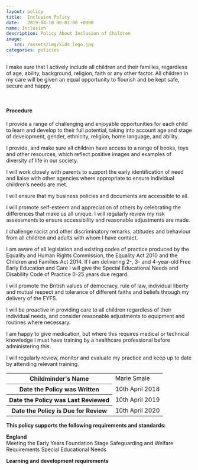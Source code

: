 ```yaml
---
layout: policy
title:  Inclusion Policy
date:   2019-04-10 00:01:00 +0000
name: Inclusion
description: Policy About Inclusion of Children
image:
   src: /assets/img/kids_lego.jpg
categories: policies
---
```


I make sure that I actively include all children and their families, regardless of age, ability, background, religion, faith or any other factor. All children in my care will be given an equal opportunity to flourish and be kept safe, secure and happy. 

<br>

#### Procedure

I provide a range of challenging and enjoyable opportunities for each child to learn and develop to their full potential, taking into account age and stage of development, gender, ethnicity, religion, home language, and ability.

I provide, and make sure all children have access to a range of books, toys and other resources, which reflect positive images and examples of diversity of life in our society.

I will work closely with parents to support the early identification of need and liaise with other agencies where appropriate to ensure individual children’s needs are met.

I will ensure that my business policies and documents are accessible to all.

I will promote self-esteem and appreciation of others by celebrating the differences that make us all unique. I will regularly review my risk assessments to ensure accessibility and reasonable adjustments are made.

I challenge racist and other discriminatory remarks, attitudes and behaviour from all children and adults with whom I have contact.

I am aware of all legislation and existing codes of practice produced by the Equality and Human Rights Commission, the Equality Act 2010 and the Children and Families Act 2014. If I am delivering 2-, 3- and 4-year-old Free Early Education and Care I will give the Special Educational Needs and Disability Code of Practice 0-25 years due regard.

I will promote the British values of democracy, rule of law, individual liberty and mutual respect and tolerance of different faiths and beliefs through my delivery of the EYFS.

I will be proactive in providing care to all children regardless of their individual needs, and consider reasonable adjustments to equipment and routines where necessary.

I am happy to give medication, but where this requires medical or technical knowledge I must have training by a healthcare professional before administering this.

I will regularly review, monitor and evaluate my practice and keep up to date by attending relevant training.

<table class="table table-bordered mt-5 mb-5">
  <tbody>
    <tr>
      <th scope="row">Childminder's Name </th>
      <td>Marie Smale</td>
    </tr>
    <tr>
      <th scope="row">Date the Policy was Written</th>
      <td>10th April 2018</td>
    </tr>
    <tr>
      <th scope="row">Date the Policy was Last Reviewed</th>
      <td>10th April 2019</td>
    </tr>
    <tr>
      <th scope="row">Date the Policy is Due for Review</th>
      <td>10th April 2020</td>
    </tr>
  </tbody>
</table>

**This policy supports the following requirements and standards:**

**England**  
   Meeting the Early Years Foundation Stage Safeguarding and Welfare Requirements Special Educational Needs  

**Learning and development requirements**
